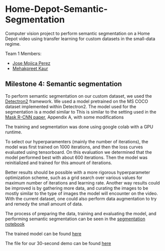 # Home-Depot-Semantic-Segmentation

Computer vision project to perform semantic segmentation on a Home Depot video
using transfer learning for custom datasets in the small-data regime.

Team 1 Members:
- [Jose Mojica Perez](https://github.com/J-Mojica)
- [Mehakpreet Kaur](https://github.com/Mehakpreet21)

## Milestone 4: Semantic segmentation

To perform semantic segmentation on our custom dataset, 
we used the [Detectron2](https://github.com/facebookresearch/detectron2) 
framework. We used a model pretrained on the MS COCO dataset implemented within Detectron2.
The model used for the segmentation is a model similar to This is similar to the setting used in the
[Mask R-CNN paper](https://doi.org/10.48550/arXiv.1703.06870), Appendix A, with some modifications

The training and segmentation was done using google colab with a GPU runtime.

To select our hyperparamenters (mainly the number of iterations), the model
was first trained on 1000 iterations, and then the loss curves evaluated
using tensorboard. On this evaluation we determined that the model
performed best with about 600 iterations. Then the model was reinitialized
and trained for this amount of iterations.

Better results should be possible with a more rigorous hyperparameter optimization scheme, such
as a grid search over various values for maximum number of iterations and learning rate.
Another way results could be improved is by gathering more data, and curating the images to be 
mostly similar to the type of images the model will encounter on the video. With the current
dataset, one could also perform data augmentation to try and remedy the small amount of data.

The process of preparing the data, training and evaluating the model, and performing semantic segmentation
can be seen in the [segmentation notebook](https://github.com/J-Mojica/Home-Depot-Semantic-Segmentation/blob/main/src/segmentation/segmentation.ipynb)

The trained model can be found [here](https://drive.google.com/file/d/1AHVd4HRVh_P3p6OVek-bZHMLobTmaBpb/view?usp=share_link)

The file for our 30-second demo can be found [here](./media/segmentation_demo.gif)